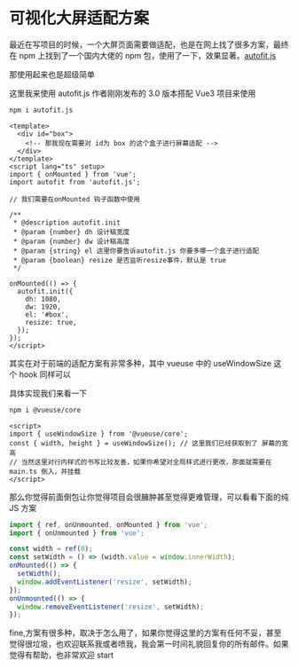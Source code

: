 # 可视化大屏适配方案

最近在写项目的时候，一个大屏页面需要做适配，也是在网上找了很多方案，最终在 npm 上找到了一个国内大佬的 npm 包，使用了一下，效果显著。[autofit.js](https://www.npmjs.com/package/autofit.jshttps://www.npmjs.com/package/autofit.js)

那使用起来也是超级简单

这里我来使用 autofit.js 作者刚刚发布的 3.0 版本搭配 Vue3 项目来使用

```bash
npm i autofit.js
```

```vue
<template>
  <div id="box">
    <!-- 那我现在需要对 id为 box 的这个盒子进行屏幕适配 -->
  </div>
</template>
<script lang="ts" setup>
import { onMounted } from 'vue';
import autofit from 'autofit.js';

// 我们需要在onMounted 钩子函数中使用

/**
 * @description autofit.init
 * @param {number} dh 设计稿宽度
 * @param {number} dw 设计稿高度
 * @param {string} el 这里你要告诉autofit.js 你要多哪一个盒子进行适配
 * @param {boolean} resize 是否监听resize事件，默认是 true
 */

onMounted(() => {
  autofit.init({
    dh: 1080,
    dw: 1920,
    el: '#box',
    resize: true,
  });
});
</script>
```

其实在对于前端的适配方案有非常多种，其中 vueuse 中的 useWindowSize 这个 hook 同样可以

具体实现我们来看一下

```bash
npm i @vueuse/core
```

```vue
<script>
import { useWindowSize } from '@vueuse/core';
const { width, height } = useWindowSize(); // 这里我们已经获取到了 屏幕的宽高
// 当然这里对行内样式的书写比较友善，如果你希望对全局样式进行更改，那面就需要在main.ts 倒入，并挂载
</script>
```

那么你觉得前面倒包让你觉得项目会很臃肿甚至觉得更难管理，可以看看下面的纯 JS 方案

```js
import { ref, onUnmounted, onMounted } from 'vue';
import { onUnmounted } from 'vue';

const width = ref(0);
const setWidth = () => (width.value = window.innerWidth);
onMounted(() => {
  setWidth();
  window.addEventListener('resize', setWidth);
});
onUnmounted(() => {
  window.removeEventListener('resize', setWidth);
});
```

fine,方案有很多种，取决于怎么用了，如果你觉得这里的方案有任何不妥，甚至觉得很垃圾，也欢迎联系我或者喷我，我会第一时间礼貌回复你的所有邮件。如果觉得有帮助，也非常欢迎 start
